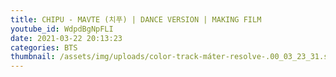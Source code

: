 ```yaml
---
title: CHIPU - MAVTE (치푸) | DANCE VERSION | MAKING FILM
youtube_id: WdpdBgNpFLI
date: 2021-03-22 20:13:23
categories: BTS
thumbnail: /assets/img/uploads/color-track-máter-resolve-.00_03_23_31.still002.jpg
---
```

